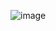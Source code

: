![image](https://github.com/bgabriellaa/Resume-WebApp/assets/147326819/d37edfe5-79a7-4f38-a920-b86136226717)
